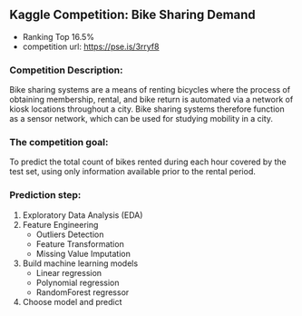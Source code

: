 ## Kaggle Competition: Bike Sharing Demand

+ Ranking Top 16.5%
+ competition url: https://pse.is/3rryf8

### Competition Description:
Bike sharing systems are a means of renting bicycles where the process of obtaining membership, rental, and bike return is automated via a network of kiosk locations throughout a city. Bike sharing systems therefore function as a sensor network, which can be used for studying mobility in a city.

### The competition goal:
To predict the total count of bikes rented during each hour covered by the test set, using only information available prior to the rental period.

### Prediction step:
1. Exploratory Data Analysis (EDA)
2. Feature Engineering
    + Outliers Detection
    + Feature Transformation
    + Missing Value Imputation
3. Build machine learning models
    + Linear regression
    + Polynomial regression
    + RandomForest regressor
4. Choose model and predict